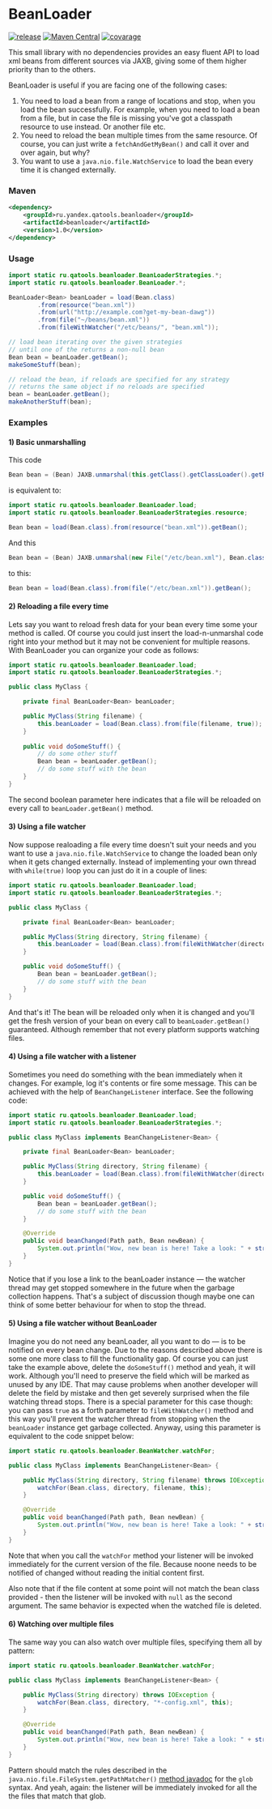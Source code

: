 # BeanLoader

[![release](http://github-release-version.herokuapp.com/github/yandex-qatools/beanloader/release.svg?style=flat)](https://github.com/yandex-qatools/beanloader/releases/latest) [![Maven Central](https://maven-badges.herokuapp.com/maven-central/ru.yandex.qatools.beanloader/beanloader/badge.svg?style=flat)](https://maven-badges.herokuapp.com/maven-central/ru.yandex.qatools.beanloader/beanloader)
[![covarage](https://img.shields.io/sonar/http/sonar.qatools.ru/ru.yandex.qatools.beanloader:beanloader/coverage.svg?style=flat)](http://sonar.qatools.ru/dashboard/index/1203)

This small library with no dependencies provides an easy fluent API to load xml beans
from different sources via JAXB, giving some of them higher priority
than to the others.

BeanLoader is useful if you are facing one of the following cases:

1. You need to load a bean from a range of locations and stop, when you load the bean successfully. 
For example, when you need to load a bean from a file, but in case the file is missing 
you've got a classpath resource to use instead. 
Or another file etc.
2. You need to reload the bean multiple times from the same resource. 
Of course, you can just write a ```fetchAndGetMyBean()``` and call it over and over again, but why?
3. You want to use a ```java.nio.file.WatchService``` to load the bean every time it is changed externally.

### Maven

```xml
<dependency>
    <groupId>ru.yandex.qatools.beanloader</groupId>
    <artifactId>beanloader</artifactId>
    <version>1.0</version>
</dependency>
```

### Usage

```java
import static ru.qatools.beanloader.BeanLoaderStrategies.*;
import static ru.qatools.beanloader.BeanLoader.*;

BeanLoader<Bean> beanLoader = load(Bean.class)
        .from(resource("bean.xml"))
        .from(url("http://example.com?get-my-bean-dawg"))
        .from(file("~/beans/bean.xml"))
        .from(fileWithWatcher("/etc/beans/", "bean.xml"));

// load bean iterating over the given strategies
// until one of the returns a non-null bean
Bean bean = beanLoader.getBean();
makeSomeStuff(bean);

// reload the bean, if reloads are specified for any strategy
// returns the same object if no reloads are specified
bean = beanLoader.getBean();
makeAnotherStuff(bean);
```

### Examples

#### 1) Basic unmarshalling
This code

```java
Bean bean = (Bean) JAXB.unmarshal(this.getClass().getClassLoader().getResource("bean.xml"), Bean.class);
```

is equivalent to:

```java
import static ru.qatools.beanloader.BeanLoader.load;
import static ru.qatools.beanloader.BeanLoaderStrategies.resource;

Bean bean = load(Bean.class).from(resource("bean.xml")).getBean();
```

And this

```java
Bean bean = (Bean) JAXB.unmarshal(new File("/etc/bean.xml"), Bean.class);
```

to this:

```java
Bean bean = load(Bean.class).from(file("/etc/bean.xml")).getBean();
```

#### 2) Reloading a file every time

Lets say you want to reload fresh data for your bean every time some your method is called. 
Of course you could just insert the load-n-unmarshal code right into your method 
but it may not be convenient for multiple reasons. 
With BeanLoader you can organize your code as follows:

```java
import static ru.qatools.beanloader.BeanLoader.load;
import static ru.qatools.beanloader.BeanLoaderStrategies.*;

public class MyClass {

    private final BeanLoader<Bean> beanLoader;

    public MyClass(String filename) {
        this.beanLoader = load(Bean.class).from(file(filename, true));
    }
    
    public void doSomeStuff() {
        // do some other stuff
        Bean bean = beanLoader.getBean();
        // do some stuff with the bean
    }
}
```

The second boolean parameter here indicates that a file will be reloaded 
on every call to ```beanLoader.getBean()``` method.

#### 3) Using a file watcher

Now suppose realoading a file every time doesn't suit your needs 
and you want to use a ```java.nio.file.WatchService``` to change the loaded bean 
only when it gets changed externally. Instead of implementing your own thread 
with ```while(true)``` loop you can just do it in a couple of lines:

```java
import static ru.qatools.beanloader.BeanLoader.load;
import static ru.qatools.beanloader.BeanLoaderStrategies.*;

public class MyClass {

    private final BeanLoader<Bean> beanLoader;

    public MyClass(String directory, String filename) {
        this.beanLoader = load(Bean.class).from(fileWithWatcher(directory, filename));
    }

    public void doSomeStuff() {
        Bean bean = beanLoader.getBean();
        // do some stuff with the bean
    }
}
```

And that's it! The bean will be reloaded only when it is changed and you'll get 
the fresh version of your bean on every call to ```beanLoader.getBean()``` guaranteed.
 Although remember that not every platform supports watching files.

#### 4) Using a file watcher with a listener

Sometimes you need do something with the bean immediately when it changes. 
For example, log it's contents or fire some message. This can be achieved 
with the help of ```BeanChangeListener``` interface. See the following code:

```java
import static ru.qatools.beanloader.BeanLoader.load;
import static ru.qatools.beanloader.BeanLoaderStrategies.*;

public class MyClass implements BeanChangeListener<Bean> {

    private final BeanLoader<Bean> beanLoader;

    public MyClass(String directory, String filename) {
        this.beanLoader = load(Bean.class).from(fileWithWatcher(directory, filename, this));
    }

    public void doSomeStuff() {
        Bean bean = beanLoader.getBean();
        // do some stuff with the bean
    }

    @Override
    public void beanChanged(Path path, Bean newBean) {
        System.out.println("Wow, new bean is here! Take a look: " + stringify(newBean));
    }
}
```

Notice that if you lose a link to the beanLoader instance — the watcher thread may get stopped
somewhere in the future when the garbage collection happens. That's a subject of discussion though
maybe one can think of some better behaviour for when to stop the thread.

#### 5) Using a file watcher without BeanLoader

Imagine you do not need any beanLoader, all you want to do — is to be notified on every bean change. 
Due to the reasons described above there is some one more class to fill the functionality gap.
Of course you can just take the example above, delete the ```doSomeStuff()``` method and 
yeah, it will work. Although you'll need to preserve the field which will be marked as unused by
any IDE. That may cause problems when another developer will delete the field by mistake and
then get severely surprised when the file watching thread stops. There is a special parameter 
for this case though: you can pass ```true``` as a forth parameter to ```fileWithWatcher()``` method
and this way you'll prevent the watcher thread from stopping when the ```beanLoader``` instance
get garbage collected. Anyway, using this parameter is equivalent to the code snippet below:

```java
import static ru.qatools.beanloader.BeanWatcher.watchFor;

public class MyClass implements BeanChangeListener<Bean> {

    public MyClass(String directory, String filename) throws IOException {
        watchFor(Bean.class, directory, filename, this);
    }

    @Override
    public void beanChanged(Path path, Bean newBean) {
        System.out.println("Wow, new bean is here! Take a look: " + stringify(newBean));
    }
}
```

Note that when you call the ```watchFor``` method  your listener will be invoked immediately
for the current version of the file. Because noone needs to be notified of changed without
reading the initial content first.

Also note that if the file content at some point will not match the bean class provided -
then the listener will be invoked with ```null``` as the second argument. The same behavior
is expected when the watched file is deleted.

#### 6) Watching over multiple files

The same way you can also watch over multiple files, specifying them all by pattern:

```java
import static ru.qatools.beanloader.BeanWatcher.watchFor;

public class MyClass implements BeanChangeListener<Bean> {

    public MyClass(String directory) throws IOException {
        watchFor(Bean.class, directory, "*-config.xml", this);
    }

    @Override
    public void beanChanged(Path path, Bean newBean) {
        System.out.println("Wow, new bean is here! Take a look: " + stringify(newBean));
    }
}
```

Pattern should match the rules described in the ```java.nio.file.FileSystem.getPathMatcher()``` 
[method javadoc][1] for the ```glob``` syntax. And yeah, again: the listener will be immediately 
invoked for all the the files that match that glob.

[1]: http://docs.oracle.com/javase/7/docs/api/java/nio/file/FileSystem.html#getPathMatcher%28java.lang.String%29
